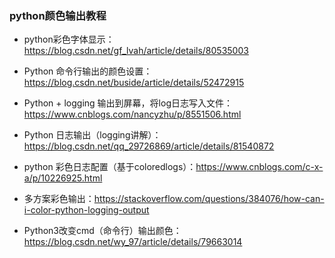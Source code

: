 ### python颜色输出教程
* python彩色字体显示：https://blog.csdn.net/gf_lvah/article/details/80535003
* Python 命令行输出的颜色设置：https://blog.csdn.net/buside/article/details/52472915
* Python + logging 输出到屏幕，将log日志写入文件：https://www.cnblogs.com/nancyzhu/p/8551506.html
* Python 日志输出（logging讲解）：https://blog.csdn.net/qq_29726869/article/details/81540872
* python 彩色日志配置（基于coloredlogs）：https://www.cnblogs.com/c-x-a/p/10226925.html
* 多方案彩色输出：https://stackoverflow.com/questions/384076/how-can-i-color-python-logging-output

* Python3改变cmd（命令行）输出颜色：https://blog.csdn.net/wy_97/article/details/79663014
